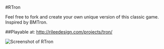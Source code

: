 #RTron

Feel free to fork and create your own unique version of this classic game. Inspired by BMTron.

##Playable at: 
http://rileedesign.com/projects/tron/

![Screenshot of RTron](https://github.com/rjdlee/BMTron-clone/screenshots/rtron-1.png)



